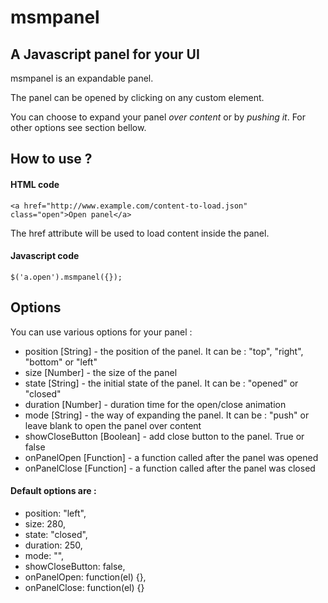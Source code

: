 msmpanel
====================

A Javascript panel for your UI
---------------------

msmpanel is an expandable panel.

The panel can be opened by clicking on any custom element.

You can choose to expand your panel *over content* or by *pushing it*.
For other options see section bellow.



How to use ?
---------------------

#### HTML code

`<a href="http://www.example.com/content-to-load.json" class="open">Open panel</a>`

The href attribute will be used to load content inside the panel.



#### Javascript code

`$('a.open').msmpanel({});`




Options
---------------------

You can use various options for your panel :
* position [String] - the position of the panel. It can be : "top", "right", "bottom" or "left"
* size [Number] - the size of the panel
* state [String] - the initial state of the panel. It can be : "opened" or "closed"
* duration [Number] - duration time for the open/close animation
* mode [String] - the way of expanding the panel. It can be : "push" or leave blank to open the panel over content
* showCloseButton [Boolean] - add close button to the panel. True or false
* onPanelOpen [Function] - a function called after the panel was opened
* onPanelClose [Function] - a function called after the panel was closed


#### Default options are :
* position: "left",
* size: 280,
* state: "closed",
* duration: 250,
* mode: "",
* showCloseButton: false,
* onPanelOpen: function(el) {},
* onPanelClose: function(el) {}